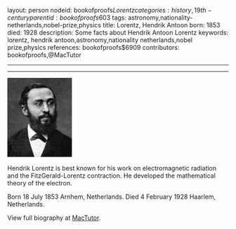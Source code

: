 layout: person
nodeid: bookofproofs$Lorentz
categories: history,19th-century
parentid: bookofproofs$603
tags: astronomy,nationality-netherlands,nobel-prize,physics
title: Lorentz, Hendrik Antoon
born: 1853
died: 1928
description: Some facts about Hendrik Antoon Lorentz
keywords: lorentz, hendrik antoon,astronomy,nationality netherlands,nobel prize,physics
references: bookofproofs$6909
contributors: bookofproofs,@MacTutor

---


---

![Lorentz.jpg](https://github.com/bookofproofs/bookofproofs.github.io/blob/main/_sources/_assets/images/portraits/Lorentz.jpg?raw=true)

Hendrik Lorentz is best known for his work on electromagnetic radiation and the FitzGerald-Lorentz contraction. He developed the mathematical theory of the electron.

Born 18 July 1853 Arnhem, Netherlands. Died 4 February 1928 Haarlem, Netherlands.


View full biography at [MacTutor](https://mathshistory.st-andrews.ac.uk/Biographies/Lorentz/).
